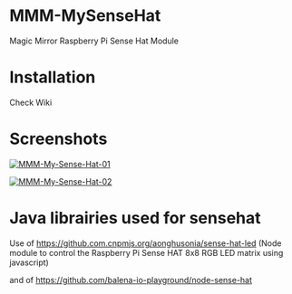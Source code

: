 # MMM-MySenseHat
Magic Mirror Raspberry Pi Sense Hat Module

# Installation
Check Wiki

# Screenshots
<a href="https://ibb.co/JcQVydY"><img src="https://i.ibb.co/x2HWfsn/MMM-My-Sense-Hat-01.png" alt="MMM-My-Sense-Hat-01" border="0"></a>

<a href="https://ibb.co/8YZgypY"><img src="https://i.ibb.co/Dr2fByr/MMM-My-Sense-Hat-02.png" alt="MMM-My-Sense-Hat-02" border="0"></a>

# Java librairies used for sensehat
Use of https://github.com.cnpmjs.org/aonghusonia/sense-hat-led
(Node module to control the Raspberry Pi Sense HAT 8x8 RGB LED matrix using javascript)

and of https://github.com/balena-io-playground/node-sense-hat
